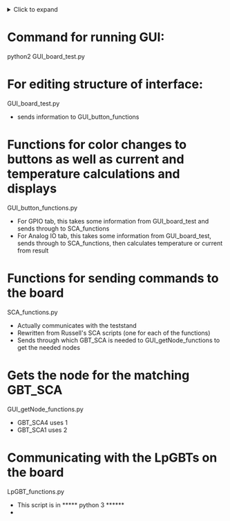 <details><summary>Click to expand</summary>
# To use this repo, you must first login to a computer connected to the teststand (remotely or in person)

</details>

# Command for running GUI:

python2 GUI_board_test.py

# For editing structure of interface:
GUI_board_test.py
- sends information to GUI_button_functions

# Functions for color changes to buttons as well as current and temperature calculations and displays
GUI_button_functions.py
- For GPIO tab, this takes some information from GUI_board_test and sends through to SCA_functions
- For Analog IO tab, this takes some information from GUI_board_test, sends through to SCA_functions, then calculates temperature or current from result

# Functions for sending commands to the board
SCA_functions.py
- Actually communicates with the teststand
- Rewritten from Russell's SCA scripts (one for each of the functions)
- Sends through which GBT_SCA is needed to GUI_getNode_functions to get the needed nodes

# Gets the node for the matching GBT_SCA
GUI_getNode_functions.py
- GBT_SCA4 uses 1
- GBT_SCA1 uses 2

# Communicating with the LpGBTs on the board
LpGBT_functions.py
- This script is in ***** python 3 ******
- 
